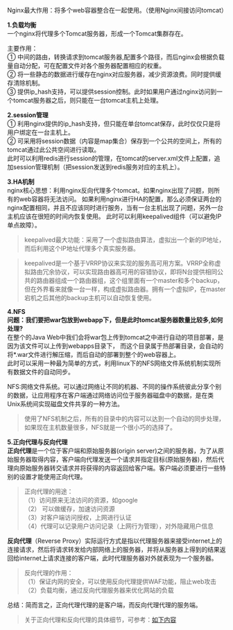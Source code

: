 Nginx最大作用：将多个web容器整合在一起使用。（使用Nginx间接访问tomcat）

**1.负载均衡** <br/>
    一个nginx将代理多个Tomcat服务器，形成一个Tomcat集群存在。<br/>

主要作用：<br/>
    ① 中间的路由，转换请求到tomcat服务器,配置多个路径，而后nginx会根据负载量自动分配，可在配置文件对各个服务器配置相应的权重。<br/>
    ② 将一些静态的数据进行缓存在nginx对应服务器，减少资源浪费。同时提供缓存清除机制。 <br/>
    ③ 提供ip_hash支持，可以提供session控制。此时如果用户通过nginx访问到一个tomcat服务器之后，则只能在一台tomcat主机上处理。 <br/>
    

**2.session管理** <br/>
① 利用nginx提供的ip_hash支持，但只能在单台tomcat保存，此时仅仅只是将用户绑定在一台主机上。  <br/>
② 可采用将session数据（内容是map集合）保存到一个公共的空间上，所有的tomcat通过此公共空间进行读取。<br/>
  此时可以利用redis进行session的管理，在tomcat的server.xml文件上配置，追加session管理机制（把session发送到redis服务对应的主机上）。  <br/>
  
 
**3.HA机制**  <br/>
nginx核心思想：利用nginx反向代理多个tomcat。如果nginx出现了问题，则所有的web容器将无法访问。
如果利用nginx进行HA的配置，那么必须保证两台的nginx配置相同，并且不应该同时进行服务，当有一台主机出现了问题，另外一台主机应该在很短的时间内恢复使用。
此时可以利用keepalived组件（可以避免IP单点故障）。
> keepalived最大功能：采用了一个虚拟路由算法，虚拟出一个新的IP地址，而后利用这个IP地址代理多个真实服务器。<br/>

> keepalived是一个基于VRRP协议来实现的服务高可用方案。VRRP全称虚拟路由冗余协议，可以实现路由器高可用的容错协议，即将N台提供相同公共的路由器组成一个路由器组，这个组里面有一个master和多个backup，但在外界看来就像一台一样，构成虚拟路由器。拥有一个虚拟IP，在master宕机之后其他的backup主机可以自动恢复使用。

**4.NFS**  <br/>
**问题：我们要把war包放到webapp下，但是此时tomcat服务器数量比较多,如何处理?**  <br/>
在整个的Java Web中我们会将war包上传到tomcat之中进行自动的项目部署，是因为该文件可以上传到webapps目录下， 而这个目录属于热部署目录，会自动的将*.war文件进行解压缩，而后自动的部署到整个的web容器上。<br/>
此时可以采用一种最为简单的方式，利用linux下的NFS网络文件系统机制实现所有数据文件的自动同步。 <br/>

NFS:网络文件系统。可以通过网络让不同的机器、不同的操作系统彼此分享个别的数据，让应用程序在客户端通过网络访问位于服务器磁盘中的数据，是在类Unix系统间实现磁盘文件共享的一种方法。
> 使用了NFS机制之后，所有的目录中的内容可以达到一个自动的同步处理，如果现在主机数量很多，NFS就是一个很小巧的选择了。


**5.正向代理与反向代理**  <br/>
**正向代理**是一个位于客户端和原始服务器(origin server)之间的服务器，为了从原始服务器取得内容，客户端向代理发送一个请求并指定目标(原始服务器)，然后代理向原始服务器转交请求并将获得的内容返回给客户端。客户端必须要进行一些特别的设置才能使用正向代理。

> 正向代理的用途：  <br/>
（1）访问原来无法访问的资源，如google   <br/>
（2） 可以做缓存，加速访问资源  <br/>
（3）对客户端访问授权，上网进行认证  <br/>
（4）代理可以记录用户访问记录（上网行为管理），对外隐藏用户信息 <br/>

**反向代理**（Reverse Proxy）实际运行方式是指以代理服务器来接受internet上的连接请求，然后将请求转发给内部网络上的服务器，并将从服务器上得到的结果返回给internet上请求连接的客户端，此时代理服务器对外就表现为一个服务器。

> 反向代理的作用： <br/>
（1）保证内网的安全，可以使用反向代理提供WAF功能，阻止web攻击  <br/>
（2）负载均衡，通过反向代理服务器来优化网站的负载  <br/>

总结：简而言之，正向代理代理的是客户端，而反向代理代理的服务端。

> 关于正向代理和反向代理的具体细节，可参考：[如下内容](https://www.cnblogs.com/Anker/p/6056540.html)
